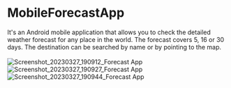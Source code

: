 # MobileForecastApp
It's an Android mobile application that allows you to check the detailed weather forecast for any place in the world. The forecast covers 5, 16 or 30 days. The destination can be searched by name or by pointing to the map.
<br />
<br />
![Screenshot_20230327_190912_Forecast App](https://user-images.githubusercontent.com/80048198/228019310-1a21ba12-4e45-4482-938b-4343becca9fd.jpg)
![Screenshot_20230327_190927_Forecast App](https://user-images.githubusercontent.com/80048198/228019333-477ccadc-9595-45ae-941b-501f6ed4ca5a.jpg)
![Screenshot_20230327_190944_Forecast App](https://user-images.githubusercontent.com/80048198/228019339-08906ac5-7345-4788-8ed1-931916f47400.jpg)
